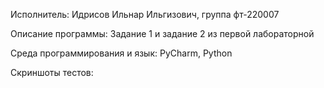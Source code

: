 Исполнитель:
Идрисов Ильнар Ильгизович, группа фт-220007

Описание программы:
Задание 1 и задание 2 из первой лабораторной

Среда программирования и язык:
PyCharm, Python

Скриншоты тестов:

